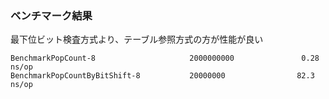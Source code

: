 ### ベンチマーク結果
最下位ビット検査方式より、テーブル参照方式の方が性能が良い

```
BenchmarkPopCount-8                     2000000000               0.28 ns/op
BenchmarkPopCountByBitShift-8           20000000                82.3 ns/op
```
